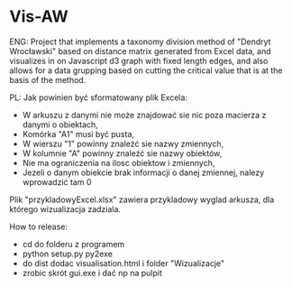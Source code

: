 # Vis-AW
ENG: Project that implements a taxonomy division method of "Dendryt Wrocławski" based on distance matrix generated from Excel data, and visualizes in on Javascript d3 graph with fixed length edges, and also allows for a data grupping based on cutting the critical value that is at the basis of the method.

PL:
Jak powinien być sformatowany plik Excela:

  - W arkuszu z danymi nie może znajdować sie nic poza macierza z danymi o obiektach,
  - Komórka "A1" musi być pusta,
  - W wierszu "1" powinny znaleźć sie nazwy zmiennych,
  - W kolumnie "A" powinny znaleźć sie nazwy obiektów,
  - Nie ma ograniczenia na ilosc obiektow i zmiennych,
  - Jezeli o danym obiekcie brak informacji o danej zmiennej, nalezy wprowadzić tam 0
  
Plik "przykladowyExcel.xlsx" zawiera przykladowy wyglad arkusza, dla którego wizualizacja zadziala.

How to release:
- cd do folderu z programem
- python setup.py py2exe
- do dist dodac visualisation.html i folder "Wizualizacje"
- zrobic skrót gui.exe i dać np na pulpit
